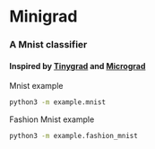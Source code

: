 # Minigrad
### A Mnist classifier
#### Inspired by [Tinygrad](https://github.com/tinygrad/tinygrad) and [Micrograd](https://github.com/karpathy/micrograd)

Mnist example
```bash
python3 -m example.mnist
```
Fashion Mnist example
```bash
python3 -m example.fashion_mnist
```